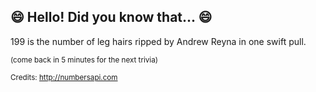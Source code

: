 ## 😄 Hello! Did you know that... 😄
199 is the number of leg hairs ripped by Andrew Reyna in one swift pull.

<sup>(come back in 5 minutes for the next trivia)</sup>


<sup>Credits: http://numbersapi.com</sup>
